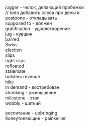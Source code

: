 jogger - челок, делающий пробежки  
// todo добавить слова про деньги  
postpone - откладывать  
supposed to - должен  
gratification - удовлетворение  
jug - кувшин  
barred  
Swiss  
election  
slips  
right slips  
refloated  
stalemate  
bolsters revenue  
hike  
in demand - востребован  
shrinking - уменьшение  
milestone - этап  
wobbly - шаткий

воспитание - upbringing  
болеутоляющие - painkellier  
